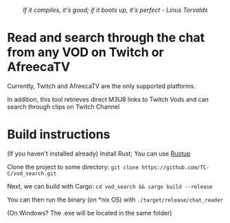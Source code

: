<p align="center"><i>If it compiles, it's good; if it boots up, it's perfect - Linus Torvalds</i></p>

# Read and search through the chat from any VOD on Twitch or AfreecaTV
Currently, Twitch and AfreecaTV are the only supported platforms.

In addition, this tool retrieves direct M3U8 links to Twitch Vods and can search through clips on Twitch Channel

# Build instructions 

(If you haven't installed already)
Install Rust; You can use [Rustup](https://www.rust-lang.org/tools/install)

Clone the project to some directory:
`git clone https://github.com/TC-C/vod_search.git`

Next, we can build with Cargo:
`cd vod_search && cargo build --release`

You can then run the binary (on *nix OS) with
`./target/release/chat_reader`

(On Windows? The .exe will be located in the same folder)

